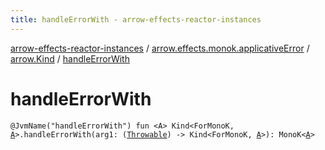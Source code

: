 ```yaml
---
title: handleErrorWith - arrow-effects-reactor-instances
---
```


[arrow-effects-reactor-instances](../../index.html) / [arrow.effects.monok.applicativeError](../index.html) / [arrow.Kind](index.html) / [handleErrorWith](./handle-error-with.html)

# handleErrorWith

`@JvmName("handleErrorWith") fun <A> Kind<ForMonoK, `[`A`](handle-error-with.html#A)`>.handleErrorWith(arg1: (`[`Throwable`](https://kotlinlang.org/api/latest/jvm/stdlib/kotlin/-throwable/index.html)`) -> Kind<ForMonoK, `[`A`](handle-error-with.html#A)`>): MonoK<`[`A`](handle-error-with.html#A)`>`